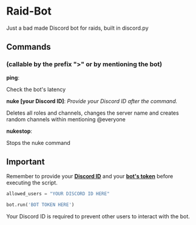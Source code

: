 # Raid-Bot
Just a bad made Discord bot for raids, built in discord.py
## Commands
### (callable by the prefix ">" or by mentioning the bot)
**ping**:

Check the bot's latency

**nuke [your Discord ID]**: _Provide your Discord ID after the command._

Deletes all roles and channels, changes the server name and creates random channels within mentioning @everyone

**nukestop**:

Stops the nuke command
## Important
Remember to provide your [**Discord ID**](https://support.discord.com/hc/en-us/articles/206346498-Where-can-I-find-my-User-Server-Message-ID-) and your [**bot's token**](https://discord.com/developers/applications) before executing the script.
```py
allowed_users = "YOUR DISCORD ID HERE"
```
```py
bot.run('BOT TOKEN HERE')
```
Your Discord ID is required to prevent other users to interact with the bot.
